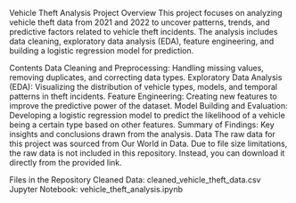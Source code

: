 Vehicle Theft Analysis
Project Overview
This project focuses on analyzing vehicle theft data from 2021 and 2022 to uncover patterns, trends, and predictive factors related to vehicle theft incidents. The analysis includes data cleaning, exploratory data analysis (EDA), feature engineering, and building a logistic regression model for prediction.

Contents
Data Cleaning and Preprocessing: Handling missing values, removing duplicates, and correcting data types.
Exploratory Data Analysis (EDA): Visualizing the distribution of vehicle types, models, and temporal patterns in theft incidents.
Feature Engineering: Creating new features to improve the predictive power of the dataset.
Model Building and Evaluation: Developing a logistic regression model to predict the likelihood of a vehicle being a certain type based on other features.
Summary of Findings: Key insights and conclusions drawn from the analysis.
Data
The raw data for this project was sourced from Our World in Data. Due to file size limitations, the raw data is not included in this repository. Instead, you can download it directly from the provided link.

Files in the Repository
Cleaned Data: cleaned_vehicle_theft_data.csv
Jupyter Notebook: vehicle_theft_analysis.ipynb

